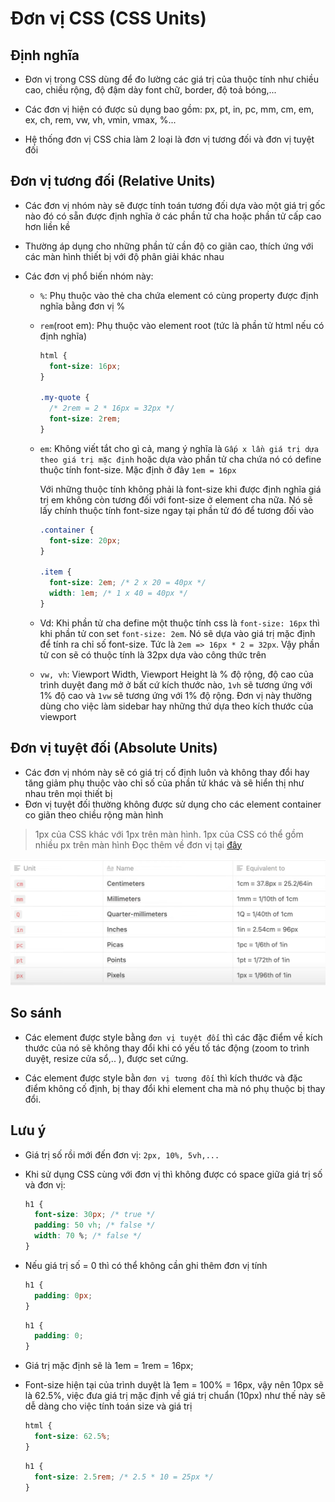 # Đơn vị CSS (CSS Units)

## Định nghĩa

- Đơn vị trong CSS dùng để đo lường các giá trị của thuộc tính như chiều cao, chiều rộng, độ đậm dày font chữ, border, độ toả bóng,...

- Các đơn vị hiện có được sủ dụng bao gồm: px, pt, in, pc, mm, cm, em, ex, ch, rem, vw, vh, vmin, vmax, %...

- Hệ thống đơn vị CSS chia làm 2 loại là đơn vị tương đối và đơn vị tuyệt đối

## Đơn vị tương đối (Relative Units)

- Các đơn vị nhóm này sẽ được tính toán tương đối dựa vào một giá trị gốc nào đó có sẵn được định nghĩa ở các phần tử cha hoặc phần tử cấp cao hơn liền kề

- Thường áp dụng cho những phần tử cần độ co giãn cao, thích ứng với các màn hình thiết bị với độ phân giải khác nhau

- Các đơn vị phổ biến nhóm này:

  - `%`: Phụ thuộc vào thẻ cha chứa element có cùng property được định nghĩa bằng đơn vị %

  - `rem`(root em): Phụ thuộc vào element root (tức là phần tử html nếu có định nghĩa)

    ```css
    html {
      font-size: 16px;
    }

    .my-quote {
      /* 2rem = 2 * 16px = 32px */
      font-size: 2rem;
    }
    ```

  - `em`: Không viết tắt cho gì cả, mang ý nghĩa là `Gấp x lần giá trị dựa theo giá trị mặc định` hoặc dựa vào phần tử cha chứa nó có define thuộc tính font-size. Mặc định ở đây `1em = 16px`

    Với những thuộc tính không phải là font-size khi được định nghĩa giá trị em không còn tương đối với font-size ở element cha nữa. Nó sẽ lấy chính thuộc tính font-size ngay tại phần tử đó để tương đối vào

    ```css
    .container {
      font-size: 20px;
    }

    .item {
      font-size: 2em; /* 2 x 20 = 40px */
      width: 1em; /* 1 x 40 = 40px */
    }
    ```

  - Vd: Khi phần tử cha define một thuộc tính css là `font-size: 16px` thì khi phần tử con set `font-size: 2em`. Nó sẽ dựa vào giá trị mặc định để tính ra chỉ số font-size. Tức là `2em => 16px * 2 = 32px`. Vậy phần tử con sẽ có thuộc tính là 32px dựa vào công thức trên

  - `vw, vh`: Viewport Width, Viewport Height là % độ rộng, độ cao của trình duyệt đang mở ở bất cứ kích thước nào, `1vh` sẽ tương ứng với 1% độ cao và `1vw` sẽ tương ứng với 1% độ rộng. Đơn vị này thường dùng cho việc làm sidebar hay những thứ dựa theo kích thước của viewport

## Đơn vị tuyệt đối (Absolute Units)

- Các đơn vị nhóm này sẽ có giá trị cố định luôn và không thay đổi hay tăng giảm phụ thuộc vào chỉ số của phần tử khác và sẽ hiển thị như nhau trên mọi thiết bị
- Đơn vị tuyệt đối thường không được sử dụng cho các element container co giãn theo chiều rộng màn hình

> 1px của CSS khác với 1px trên màn hình. 1px của CSS có thể gồm nhiều px trên màn hình
> Đọc thêm về đơn vị tại [đây](https://viblo.asia/p/cung-tim-hieu-ve-nguyen-tu-cua-the-gioi-front-end-phan-1-pixel-4P856PoOZY3)

![](images/css-units.png)

## So sánh

- Các element được style bằng `đơn vị tuyệt đối` thì các đặc điểm về kích thước của nó sẽ không thay đổi khi có yếu tố tác động (zoom to trình duyệt, resize cửa sổ,.. ), được set cứng.

- Các element được style bằn `đơn vị tương đối` thì kích thước và đặc điểm không cố định, bị thay đổi khi element cha mà nó phụ thuộc bị thay đổi.

## Lưu ý

- Giá trị số rồi mới đến đơn vị: `2px, 10%, 5vh,...`
- Khi sử dụng CSS cùng với đơn vị thì không được có space giữa giá trị số và đơn vị:

  ```css
  h1 {
    font-size: 30px; /* true */
    padding: 50 vh; /* false */
    width: 70 %; /* false */
  }
  ```

- Nếu giá trị số = 0 thì có thể không cần ghi thêm đơn vị tính

  ```css
  h1 {
    padding: 0px;
  }
  ```

  ```css
  h1 {
    padding: 0;
  }
  ```

- Giá trị mặc định sẽ là 1em = 1rem = 16px;
- Font-size hiện tại của trình duyệt là 1em = 100% = 16px, vậy nên 10px sẽ là 62.5%, việc đưa giá trị mặc định về giá trị chuẩn (10px) như thế này sẽ dễ dàng cho việc tính toán size và giá trị

  ```css
  html {
    font-size: 62.5%;
  }
  ```

  ```css
  h1 {
    font-size: 2.5rem; /* 2.5 * 10 = 25px */
  }
  ```
